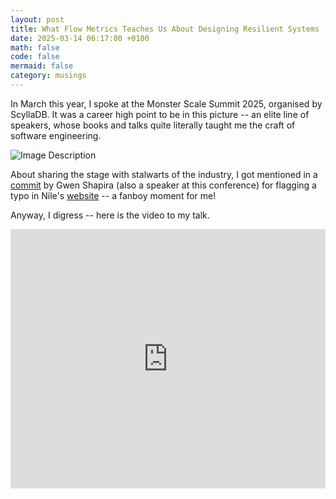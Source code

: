 ```yaml
---
layout: post
title: What Flow Metrics Teaches Us About Designing Resilient Systems
date: 2025-03-14 06:17:00 +0100
math: false
code: false
mermaid: false
category: musings
---
```


In March this year, I spoke at the Monster Scale Summit 2025, organised by ScyllaDB. It was a career high point to be in this picture -- an elite line of speakers, whose books and talks quite literally taught me the craft of software engineering.

![Image Description](/blog/images/2025-03-14-monster-scale-summit-flow-metrics-resilience-1.png)

About sharing the stage with stalwarts of the industry, I got mentioned in a [commit](https://github.com/niledatabase/niledatabase/commit/2301291de907034f3d987ff1e8f0988c0e49ce0b) by Gwen Shapira (also a speaker at this conference) for flagging a typo in Nile's [website](https://www.thenile.dev) -- a fanboy moment for me!

Anyway, I digress -- here is the video to my talk.

<iframe width="100%" height="415" src="https://www.youtube.com/embed/aDqtSvORFJc?si=jpmKwAhWVfcChBPM" title="YouTube video player" frameborder="0" allow="accelerometer; autoplay; clipboard-write; encrypted-media; gyroscope; picture-in-picture; web-share" referrerpolicy="strict-origin-when-cross-origin" allowfullscreen></iframe>